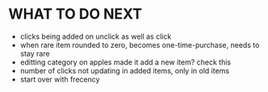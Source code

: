 # WHAT TO DO NEXT

- clicks being added on unclick as well as click
- when rare item rounded to zero, becomes one-time-purchase, needs to stay rare
- editting category on apples made it add a new item? check this
- number of clicks not updating in added items, only in old items
- start over with frecency

